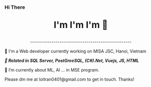 ### Hi There
<p align="center" style="font-size:30"><b>I'm I'm I'm 👋</b></p>
<p align="center">
  </hr>----------------------------------------------------
</p>
<p> 🔭 I'm a Web developer currently working on MISA JSC, Hanoi, Vietnam </p>
<p style="font-style:italic"> 🔭<b> Related in SQL Server, PostGreeSQL, (C#).Net, Vuejs, JS, HTML</b> </p>
<p> 🌱 I’m currently  about ML, AI ... in MSE program. </p>
Please dm me at loitran0401@gmail.com to get in touch. Thanks!
<!--
**frvalov3/frvalov3** is a ✨ _special_ ✨ repository because its `README.md` (this file) appears on your GitHub profile.

Here are some ideas to get you started:
 
